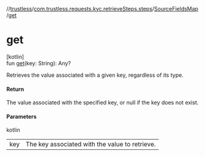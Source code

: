 //[trustless](../../../index.md)/[com.trustless.requests.kyc.retrieveSteps.steps](../index.md)/[SourceFieldsMap](index.md)/[get](get.md)

# get

[kotlin]\
fun [get](get.md)(key: String): Any?

Retrieves the value associated with a given key, regardless of its type.

#### Return

The value associated with the specified key, or null if the key does not exist.

#### Parameters

kotlin

| | |
|---|---|
| key | The key associated with the value to retrieve. |
